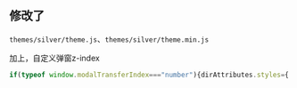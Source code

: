 ## 修改了

`themes/silver/theme.js`、`themes/silver/theme.min.js`

加上，自定义弹窗z-index

```js
if(typeof window.modalTransferIndex==="number"){dirAttributes.styles={'z-index':(window.modalTransferIndex+100).toString()}}
```
